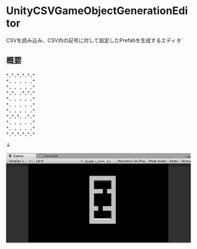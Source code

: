 # UnityCSVGameObjectGenerationEditor
CSVを読み込み、CSV内の記号に対して設定したPrefabを生成するエディタ

## 概要

```
*,*,*,*,*,*
*, , , , ,*
*, , , , ,*
*,*, ,*,*,*
*, , , , ,*
*, , , , ,*
*, , , , ,*
*,*,*, ,*,*
*, , , , ,*
*, , , , ,*
*,*,*,*,*,*
```

↓

![Image](https://github.com/Buravo46/UnityCSVGameObjectGenerationEditor/blob/media/Pic/01_edit_result.png)